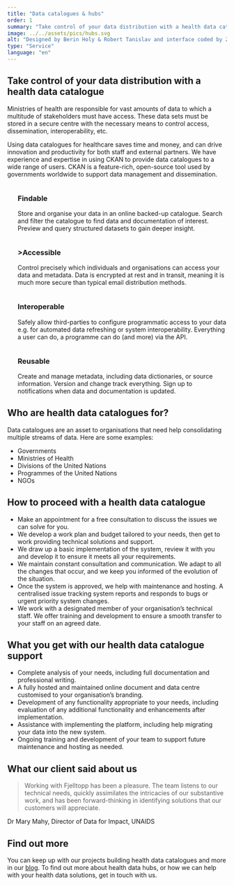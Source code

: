 ```yaml
---
title: "Data catalogues & hubs"
order: 1
summary: "Take control of your data distribution with a health data catalogue."
image: ../../assets/pics/hubs.svg
alt: "Designed by Berin Holy & Robert Tanislav and interface coded by Zoltán Szőgyényi"
type: "Service"
language: "en"
---
```


## Take control of your data distribution with a health data catalogue

Ministries of health are responsible for vast amounts of data to which a multitude of stakeholders must have access. These data sets must be stored in a secure centre with the necessary means to control access, dissemination, interoperability, etc.

Using data catalogues for healthcare saves time and money, and can drive innovation and productivity for both staff and external partners. We have experience and expertise in using CKAN to provide data catalogues to a wide range of users. CKAN is a feature-rich, open-source tool used by governments worldwide to support data management and dissemination.

<ul class="columns-2 text-center" style="list-style-type: none;">
    <li class="break-inside-avoid">
        <Image class="place-self-center" src="/fjelltopp-astro/src/assets/icons/hub.png" alt="" />
        <h3>Findable</h3>
        <p>Store and organise your data in an online backed-up catalogue. Search and filter the catalogue to find data and documentation of interest. Preview and query structured datasets to gain deeper insight.</p>
    </li>
    <li class="break-inside-avoid">
        <Image class="place-self-center" src="/fjelltopp-astro/src/assets/icons/fingerprint.png" alt="" />
        <h3>>Accessible</h3>
        <p>Control precisely which individuals and organisations can access your data and metadata. Data is encrypted at rest and in transit, meaning it is much more secure than typical email distribution methods.</p>
    </li>
    <li class="break-inside-avoid">
        <Image class="place-self-center" src="/fjelltopp-astro/src/assets/icons/cogs.png" alt="" />
        <h3>Interoperable</h3>
        <p>Safely allow third-parties to configure programmatic access to your data e.g. for automated data refreshing or system interoperability. Everything a user can do, a programme can do (and more) via the API.</p>
    </li>
    <li class="break-inside-avoid">
        <Image class="place-self-center" src="/fjelltopp-astro/src/assets/icons/documents.png" alt="" />
        <h3>Reusable</h3>
        <p>Create and manage metadata, including data dictionaries, or source information. Version and change track everything. Sign up to notifications when data and documentation is updated.</p>
    </li>
</ul>

## Who are health data catalogues for?

Data catalogues are an asset to organisations that need help consolidating multiple streams of data. Here are some examples:

- Governments
- Ministries of Health
- Divisions of the United Nations
- Programmes of the United Nations
- NGOs

## How to proceed with a health data catalogue

- Make an appointment for a free consultation to discuss the issues we can solve for you.
- We develop a work plan and budget tailored to your needs, then get to work providing technical solutions and support.
- We draw up a basic implementation of the system, review it with you and develop it to ensure it meets all your requirements.
- We maintain constant consultation and communication. We adapt to all the changes that occur, and we keep you informed of the evolution of the situation.
- Once the system is approved, we help with maintenance and hosting. A centralised issue tracking system reports and responds to bugs or urgent priority system changes.
- We work with a designated member of your organisation’s technical staff. We offer training and development to ensure a smooth transfer to your staff on an agreed date.

## What you get with our health data catalogue support

- Complete analysis of your needs, including full documentation and professional writing.
- A fully hosted and maintained online document and data centre customised to your organisation’s branding.
- Development of any functionality appropriate to your needs, including evaluation of any additional functionality and enhancements after implementation.
- Assistance with implementing the platform, including help migrating your data into the new system.
- Ongoing training and development of your team to support future maintenance and hosting as needed.

## What our client said about us

> Working with Fjelltopp has been a pleasure. The team listens to our technical needs, quickly assimilates the intricacies of our substantive work, and has been forward-thinking in identifying solutions that our customers will appreciate.

Dr Mary Mahy, Director of Data for Impact, UNAIDS

## Find out more

You can keep up with our projects building health data catalogues and more in our [blog](/fjelltopp-astro/articles). To find out more about health data hubs, or how we can help with your health data solutions, get in touch with us.
